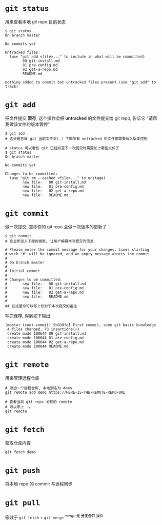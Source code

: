 # `git status`

用来查看本地 git repo 目前状态

```shell
$ git status
On branch master

No commits yet

Untracked files:
  (use "git add <file>..." to include in what will be committed)
        00 git-install.md
        01 pre-config.md
        02 get-a-repo.md
        README.md

nothing added to commit but untracked files present (use "git add" to track)
```



# `git add`

把文件提交 **暂存**, 这个操作会把 **untracked** 的文件提交给 git repo, 告诉它 "请帮我做该文件的版本管控"

```shell
$ git add .
# 这步是告诉 git 当前文件夹(.) 下面所有 untracked 的文件都需要纳入版本控制

# status 可以看到 git 已经知道下一次提交时需要加上哪些文件了
$ git status
On branch master

No commits yet

Changes to be committed:
  (use "git rm --cached <file>..." to unstage)
        new file:   00 git-install.md
        new file:   01 pre-config.md
        new file:   02 get-a-repo.md
        new file:   README.md

```



# `git commit`

做一次提交, 意即你的 git repo 会做一次版本的更新了

```shell
$ git commit
# 会立即进入下面的画面, 让用户编辑本次提交的信息

# Please enter the commit message for your changes. Lines starting
# with '#' will be ignored, and an empty message aborts the commit.
#
# On branch master
#
# Initial commit
#
# Changes to be committed:
#       new file:   00 git-install.md
#       new file:   01 pre-config.md
#       new file:   02 get-a-repo.md
#       new file:   README.md
#
## 在这里你可以写上你对于本次提交的备注
```



写完保存, 得到如下输出

```shell
[master (root-commit) 5b938fe] First commit, some git basic knowledge
 4 files changed, 73 insertions(+)
 create mode 100644 00 git-install.md
 create mode 100644 01 pre-config.md
 create mode 100644 02 get-a-repo.md
 create mode 100644 README.md
```



# `git remote`

用来管理远程仓库

```shell
# 添加一个远程仓库, 本地别名为 demo
git remote add demo https://HERE-IS-THE-REMOTE-REPO-URL

# 查看当前 git repo 关联的 remote
# 可以带上 -v
git remote
```



# `git fetch`

获取仓库内容

```shell
git fetch demo
```



# `git push`

将本地 repo 的 commit 与远程同步



# `git pull`

等效于 `git fetch` + `git merge`<sup> *merge* 是 **分支合并** 操作</sup>

